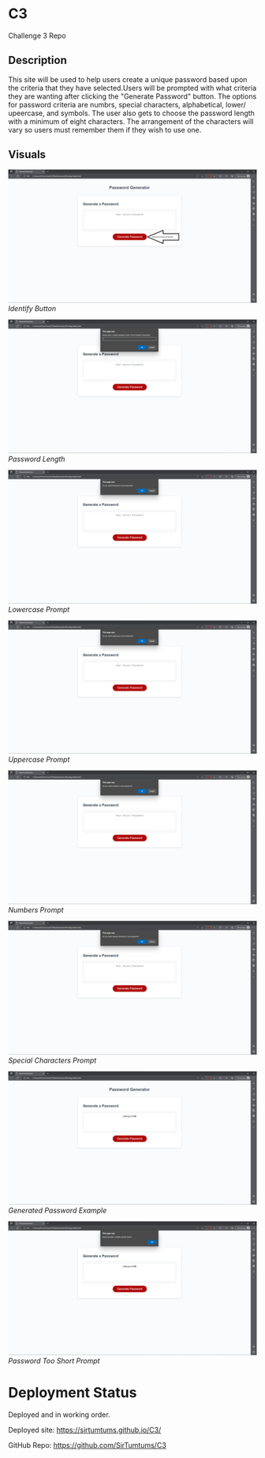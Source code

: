 # C3
Challenge 3 Repo


## Description
This site will be used to help users create a unique password based upon the criteria that they have selected.Users will be prompted with what criteria they are wanting after clicking the "Generate Password" button. The options for password criteria are numbrs, special characters, alphabetical, lower/ upeercase, and symbols. The user also gets to choose the password length with a minimum of eight characters. The arrangement of the characters will vary so users must remember them if they wish to use one.

## Visuals
![Button to Begin Pass Generator](https://github.com/SirTumtums/C3/blob/main/Assets/images/Button.png) *Identify Button*



![Prompt for Password Length](https://github.com/SirTumtums/C3/blob/main/Assets/images/Length.png) *Password Length*



![Prompt for Lowercase](https://github.com/SirTumtums/C3/blob/main/Assets/images/Lowercase.png) *Lowercase Prompt*



![Prompt for Uppercase](https://github.com/SirTumtums/C3/blob/main/Assets/images/Uppercase.png) *Uppercase Prompt*



![Prompt for Numbers](https://github.com/SirTumtums/C3/blob/main/Assets/images/Numbers.png) *Numbers Prompt*



![Prompt for Special Characters](https://github.com/SirTumtums/C3/blob/main/Assets/images/Specials.png) *Special Characters Prompt*



![Geerated Password Example](https://github.com/SirTumtums/C3/blob/main/Assets/images/Genpass.png) *Generated Password Example*



![Password Too Short Prompt](https://github.com/SirTumtums/C3/blob/main/Assets/images/TooShort.png) *Password Too Short Prompt*



# Deployment Status 
Deployed and in working order.

Deployed site:
https://sirtumtums.github.io/C3/

GitHub Repo:
https://github.com/SirTumtums/C3
